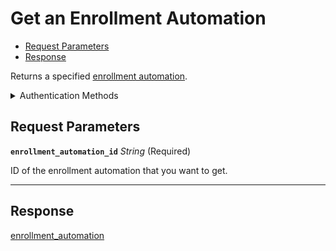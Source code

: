 # Get an Enrollment Automation

- [Request Parameters](#request-parameters)
- [Response](#response)

Returns a specified [enrollment automation](https://docs.seam.co/latest/capability-guides/mobile-access/issuing-mobile-credentials-from-an-access-control-system/).


<details>

<summary>Authentication Methods</summary>

- API key
- Client session token
- Personal access token
  <br>Must also include the `seam-workspace` header in the request.

To learn more, see [Authentication](https://docs.seam.co/latest/api/authentication).
</details>

## Request Parameters

**`enrollment_automation_id`** *String* (Required)

ID of the enrollment automation that you want to get.

---


## Response

[enrollment\_automation](.)

